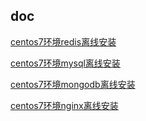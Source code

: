 ## doc

[centos7环境redis离线安装](./redis离线安装.md)  

[centos7环境mysql离线安装](./mysql离线安装.md)  

[centos7环境mongodb离线安装](./mongodb离线安装.md)

[centos7环境nginx离线安装](./nginx.md)  